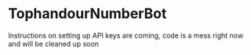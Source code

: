 # TophandourNumberBot

Instructions on setting up API keys are coming, code is a mess right now and will be cleaned up soon
